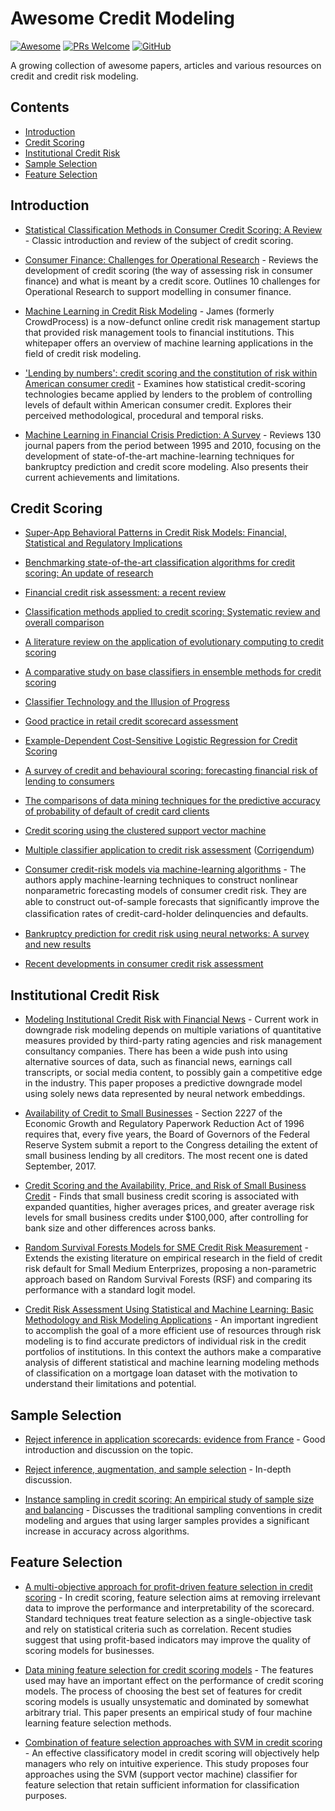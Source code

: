 # Awesome Credit Modeling
[![Awesome](https://cdn.rawgit.com/sindresorhus/awesome/d7305f38d29fed78fa85652e3a63e154dd8e8829/media/badge.svg)](https://github.com/sindresorhus/awesome)
[![PRs Welcome](https://img.shields.io/badge/PRs-welcome-brightgreen.svg?style=flat-square)](http://makeapullrequest.com)
[![GitHub](https://img.shields.io/github/license/mourarthur/awesome-credit-modeling?style=flat-square)](LICENSE)

A growing collection of awesome papers, articles and various resources on credit and credit risk modeling.

## Contents

- [Introduction](#introduction)
- [Credit Scoring](#credit-scoring)
- [Institutional Credit Risk](#institutional-credit-risk)
- [Sample Selection](#sample-selection)
- [Feature Selection](#feature-selection)

## Introduction

- [Statistical Classification Methods in Consumer Credit Scoring: A Review](https://www.jstor.org/stable/2983268) - Classic introduction and review of the subject of credit scoring. 

- [Consumer Finance: Challenges for Operational Research](https://www.jstor.org/stable/40540227) - Reviews the development of credit scoring (the way of assessing risk in consumer finance) and what is meant by a credit score. Outlines 10 challenges for Operational Research to support modelling in consumer finance.

- [Machine Learning in Credit Risk Modeling](https://james.finance/static/assets/whitepapers/Machine-Learning-in-Credit-Risk-Modeling-James-white-paper.pdf) - James (formerly CrowdProcess) is a now-defunct online credit risk management startup that provided risk management tools to financial institutions. This whitepaper offers an overview of machine learning applications in the field of credit risk modeling.

- ['Lending by numbers': credit scoring and the constitution of risk within American consumer credit](https://www.tandfonline.com/doi/abs/10.1080/03085140601089846) - Examines how statistical credit-scoring technologies became applied by lenders to the problem of controlling levels of default within American consumer credit. Explores their perceived methodological, procedural and temporal risks.  

- [Machine Learning in Financial Crisis Prediction: A Survey](https://ieeexplore.ieee.org/document/6069610) - Reviews 130 journal papers from the period between 1995 and 2010, focusing on the development of state-of-the-art machine-learning techniques for bankruptcy prediction and credit score modeling. Also presents their current achievements and limitations.

## Credit Scoring

- [Super-App Behavioral Patterns in Credit Risk Models: Financial, Statistical and Regulatory Implications](https://arxiv.org/abs/2005.14658)

- [Benchmarking state-of-the-art classification algorithms for credit scoring: An update of research](https://www.sciencedirect.com/science/article/abs/pii/S0377221715004208)

- [Financial credit risk assessment: a recent review](https://dl.acm.org/doi/10.1007/s10462-015-9434-x)

- [Classification methods applied to credit scoring: Systematic review and overall comparison](https://www.sciencedirect.com/science/article/abs/pii/S1876735416300101)

- [A literature review on the application of evolutionary computing to credit scoring](https://link.springer.com/article/10.1057/jors.2012.145)

- [A comparative study on base classifiers in ensemble methods for credit scoring](https://www.sciencedirect.com/science/article/abs/pii/S0957417416306947)

- [Classifier Technology and the Illusion of Progress](https://projecteuclid.org/euclid.ss/1149600839)

- [Good practice in retail credit scorecard assessment](https://www.tandfonline.com/doi/abs/10.1057/palgrave.jors.2601932)

- [Example-Dependent Cost-Sensitive Logistic Regression for Credit Scoring](https://ieeexplore.ieee.org/document/7033125)

- [A survey of credit and behavioural scoring: forecasting financial risk of lending to consumers](https://www.sciencedirect.com/science/article/abs/pii/S0169207000000340)

- [The comparisons of data mining techniques for the predictive accuracy of probability of default of credit card clients](https://www.sciencedirect.com/science/article/abs/pii/S0957417407006719)

- [Credit scoring using the clustered support vector machine](https://www.sciencedirect.com/science/article/abs/pii/S0957417414005119)

- [Multiple classifier application to credit risk assessment](https://www.sciencedirect.com/science/article/abs/pii/S0957417409008847) ([Corrigendum](https://www.sciencedirect.com/science/article/pii/S0957417410012364))

- [Consumer credit-risk models via machine-learning algorithms](https://alo.mit.edu/wp-content/uploads/2015/06/Household-behaviorConsumer-credit-riskCredit-card-borrowingMachine-learningNonparametric-estimation.pdf) - The authors apply machine-learning techniques to construct nonlinear nonparametric forecasting models of consumer credit risk. They are able to construct out-of-sample forecasts that signiﬁcantly improve the classiﬁcation rates of credit-card-holder delinquencies and defaults.  

- [Bankruptcy prediction for credit risk using neural networks: A survey and new results](https://ieeexplore.ieee.org/document/935101)

- [Recent developments in consumer credit risk assessment](https://www.sciencedirect.com/science/article/abs/pii/S0377221706011866)

##  Institutional Credit Risk

- [Modeling Institutional Credit Risk with Financial News](https://arxiv.org/abs/2004.08204) - Current work in downgrade risk modeling depends on multiple variations of quantitative measures provided by third-party rating agencies and risk management consultancy companies. There has been a wide push into using alternative sources of data, such as financial news, earnings call transcripts, or social media content, to possibly gain a competitive edge in the industry. This paper proposes a predictive downgrade model using solely news data represented by neural network embeddings.

- [Availability of Credit to Small Businesses](https://www.federalreserve.gov/publications/2017-september-availability-of-credit-to-small-businesses.htm) - Section 2227 of the Economic Growth and Regulatory Paperwork Reduction Act of 1996 requires that, every five years, the Board of Governors of the Federal Reserve System submit a report to the Congress detailing the extent of small business lending by all creditors. The most recent one is dated September, 2017.  

- [Credit Scoring and the Availability, Price, and Risk of Small Business Credit](https://muse.jhu.edu/article/181124) - Finds that small business credit scoring is associated with expanded quantities, higher averages prices, and greater average risk levels for small business credits under $100,000, after controlling for bank size and other differences across banks.

- [Random Survival Forests Models for SME Credit Risk Measurement](https://link.springer.com/article/10.1007/s11009-008-9078-2) - Extends the existing literature on empirical research in the field of credit risk default for Small Medium Enterprizes, proposing a non-parametric approach based on Random Survival Forests (RSF) and comparing its performance with a standard logit model.

- [Credit Risk Assessment Using Statistical and Machine Learning: Basic Methodology and Risk Modeling Applications](https://link.springer.com/article/10.1023/A:1008699112516) - An important ingredient to accomplish the goal of a more efficient use of resources through risk modeling is to find accurate predictors of individual risk in the credit portfolios of institutions. In this context the authors make a comparative analysis of different statistical and machine learning modeling methods of classification on a mortgage loan dataset with the motivation to understand their limitations and potential.  

## Sample Selection

- [Reject inference in application scorecards: evidence from France](https://econpapers.repec.org/paper/drmwpaper/2016-10.htm) - Good introduction and discussion on the topic.  

- [Reject inference, augmentation, and sample selection](https://www.sciencedirect.com/science/article/abs/pii/S0377221706011969) - In-depth discussion.  

- [Instance sampling in credit scoring: An empirical study of sample size and balancing](http://www.research.lancs.ac.uk/portal/en/publications/instance-sampling-in-credit-scoring-an-empirical-study-of-sample-size-and-balancing(89b83914-c7f2-499a-8fa1-844d6cb6004d).html) - Discusses the traditional sampling conventions in credit modeling and argues that using larger samples provides a significant increase in accuracy across algorithms. 

## Feature Selection

- [A multi-objective approach for profit-driven feature selection in credit scoring](https://www.sciencedirect.com/science/article/pii/S0167923619300570) - In credit scoring, feature selection aims at removing irrelevant data to improve the performance and interpretability of the scorecard. Standard techniques treat feature selection as a single-objective task and rely on statistical criteria such as correlation. Recent studies suggest that using profit-based indicators may improve the quality of scoring models for businesses.  

- [Data mining feature selection for credit scoring models](https://link.springer.com/article/10.1057/palgrave.jors.2601976) - The features used may have an important effect on the performance of credit scoring models. The process of choosing the best set of features for credit scoring models is usually unsystematic and dominated by somewhat arbitrary trial. This paper presents an empirical study of four machine learning feature selection methods.  

- [Combination of feature selection approaches with SVM in credit scoring](https://www.sciencedirect.com/science/article/abs/pii/S0957417409010719) - An effective classificatory model in credit scoring will objectively help managers who rely on intuitive experience. This study proposes four approaches using the SVM (support vector machine) classifier for feature selection that retain sufficient information for classification purposes.  
